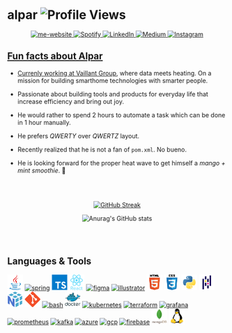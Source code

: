 # alpar <img src="https://komarev.com/ghpvc/?username=alpargur&style=flat-square&color=blueviolet" alt="Profile Views"/>

<p align="center">
  <a href="https://alpar.studio" target="_blank">
    <img src="https://img.shields.io/badge/website-000000?style=for-the-badge&logo=About.me&logoColor=white" alt="me-website"/>
  </a>
    <a href="https://open.spotify.com/artist/0a8aL1JyQRH6BGjgSDsZnZ?si=jnBYhLAoQ1K56SOCDxOwMg" target="_blank">
    <img src="https://img.shields.io/badge/Spotify-1ED1560?&style=for-the-badge&logo=spotify&logoColor=white" alt="Spotify"/>
  </a>
  <a href="https://www.linkedin.com/in/alpargur/" target="_blank">
    <img src="https://img.shields.io/badge/LinkedIn-blue?style=for-the-badge&logo=linkedin&logoColor=white" alt="LinkedIn"/>
  </a>  
  <a href="https://medium.com/@alpargur" target="_blank">
    <img src="https://img.shields.io/badge/Medium-12100E?style=for-the-badge&logo=medium&logoColor=white" alt="Medium"/>
  </a>
  <a href="https://www.instagram.com/alpargur/" target="_blank">
    <img src="https://img.shields.io/badge/Instagram-E4365F?style=for-the-badge&logo=instagram&logoColor=white" alt="Instagram"/>
</p>



## Fun facts about Alpar
- Currenly working at [Vaillant Group](https://www.vaillant-group.com/), where data meets heating. On a mission for building smarthome technologies with smarter people.

- Passionate about building tools and products for everyday life that increase efficiency and bring out joy. 

- He would rather to spend 2 hours to automate a task which can be done in 1 hour manually.

- He prefers *QWERTY* over *QWERTZ* layout.

- Recently realized that he is not a fan of `pom.xml`. No bueno.

- He is looking forward for the proper heat wave to get himself a *mango + mint smoothie*. 🤤

<br><br>

<div align="center">

[![GitHub Streak](http://github-readme-streak-stats.herokuapp.com?user=alpargur&theme=violet-punch&date_format=M%20j%5B%2C%20Y%5D)](https://git.io/streak-stats)

![Anurag's GitHub stats](https://github-readme-stats.vercel.app/api?username=alpargur&theme=midnight-purple&show_icons=true)

</div>
<br><br>

## Languages & Tools
<p align="left">
<a href="https://www.java.com" target="_blank"><img src="https://raw.githubusercontent.com/devicons/devicon/master/icons/java/java-original.svg" alt="java" width="36"/></a>
<a href="https://spring.io/" target="_blank"><img src="https://www.vectorlogo.zone/logos/springio/springio-icon.svg" alt="spring" width="36"/></a>
<a href="https://www.typescriptlang.org/" target="_blank"><img src="https://raw.githubusercontent.com/devicons/devicon/master/icons/typescript/typescript-original.svg" alt="typescript" width="36"/></a>
<a href="https://reactjs.org/" target="_blank"><img src="https://raw.githubusercontent.com/devicons/devicon/master/icons/react/react-original-wordmark.svg" alt="react" width="36"/></a>
<a href="https://www.figma.com/" target="_blank"><img src="https://www.vectorlogo.zone/logos/figma/figma-icon.svg" alt="figma" width="36"/></a>
<a href="https://www.adobe.com/in/products/illustrator.html" target="_blank"><img src="https://www.vectorlogo.zone/logos/adobe_illustrator/adobe_illustrator-icon.svg" alt="illustrator" width="36"/></a>
<a href="https://www.w3.org/html/" target="_blank"><img src="https://raw.githubusercontent.com/devicons/devicon/master/icons/html5/html5-original-wordmark.svg" alt="html5" width="36"/></a>
<a href="https://www.w3schools.com/css/" target="_blank"><img src="https://raw.githubusercontent.com/devicons/devicon/master/icons/css3/css3-original-wordmark.svg" alt="css3" width="36"/></a>
<a href="https://www.python.org" target="_blank"><img src="https://raw.githubusercontent.com/devicons/devicon/master/icons/python/python-original.svg" alt="python" width="36"/></a>
<a href="https://pandas.pydata.org/" target="_blank"><img src="https://raw.githubusercontent.com/devicons/devicon/master/icons/pandas/pandas-original.svg" alt="pandas" width="36"/></a>
<a href="https://numpy.org/" target="_blank"><img src="https://raw.githubusercontent.com/devicons/devicon/master/icons/numpy/numpy-original.svg" alt="numpy" width="36"/></a>
<a href="https://git-scm.com/" target="_blank"><img src="https://raw.githubusercontent.com/devicons/devicon/master/icons/git/git-original.svg" alt="git" width="36"/></a>
<a href="https://www.gnu.org/software/bash/" target="_blank"><img src="https://www.vectorlogo.zone/logos/gnu_bash/gnu_bash-icon.svg" alt="bash" width="36"/></a>
<a href="https://www.docker.com/" target="_blank"><img src="https://raw.githubusercontent.com/devicons/devicon/master/icons/docker/docker-original-wordmark.svg" alt="docker" width="36"/></a>
<a href="https://kubernetes.io" target="_blank"><img src="https://www.vectorlogo.zone/logos/kubernetes/kubernetes-icon.svg" alt="kubernetes" width="36"/></a>
<a href="https://www.terraform.io/" target="_blank"><img src="https://www.vectorlogo.zone/logos/terraformio/terraformio-icon.svg" alt="terraform" width="36"/></a>
<a href="https://grafana.com" target="_blank"><img src="https://www.vectorlogo.zone/logos/grafana/grafana-icon.svg" alt="grafana" width="36"/></a>
<a href="https://prometheus.io/" target="_blank"><img src="https://www.vectorlogo.zone/logos/prometheusio/prometheusio-icon.svg" alt="prometheus" width="36"/></a>
<a href="https://kafka.apache.org/" target="_blank"><img src="https://www.vectorlogo.zone/logos/apache_kafka/apache_kafka-icon.svg" alt="kafka" width="36"/></a>
<a href="https://azure.microsoft.com/en-in/" target="_blank"><img src="https://www.vectorlogo.zone/logos/microsoft_azure/microsoft_azure-icon.svg" alt="azure" width="36"/></a>
<a href="https://cloud.google.com" target="_blank"><img src="https://www.vectorlogo.zone/logos/google_cloud/google_cloud-icon.svg" alt="gcp" width="36"/></a>
<a href="https://grafana.com" target="_blank"><img src="https://www.vectorlogo.zone/logos/firebase/firebase-icon.svg" alt="firebase" width="36"/></a>
<a href="https://www.mongodb.com/" target="_blank"><img src="https://raw.githubusercontent.com/devicons/devicon/master/icons/mongodb/mongodb-original-wordmark.svg" alt="mongodb" width="36"/></a>
<a href="https://www.linux.org/" target="_blank"><img src="https://raw.githubusercontent.com/devicons/devicon/master/icons/linux/linux-original.svg" alt="linux" width="36"/></a>
